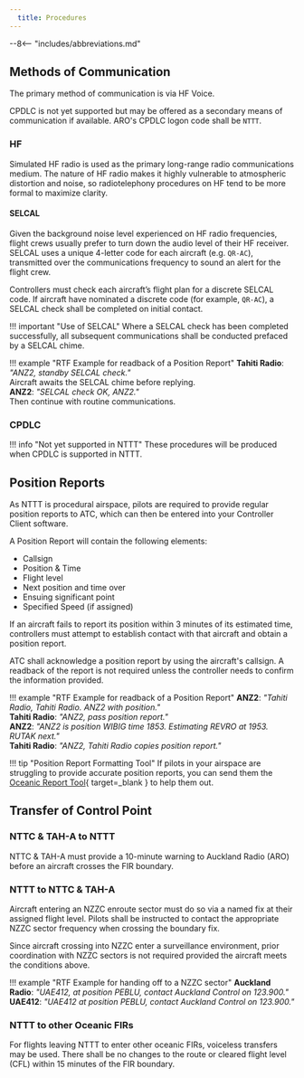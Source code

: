 ```yaml
---
  title: Procedures
---
```


--8<-- "includes/abbreviations.md"

## Methods of Communication

The primary method of communication is via HF Voice.

CPDLC is not yet supported but may be offered as a secondary means of communication if available. ARO's CPDLC logon code shall be `NTTT`.

### HF

Simulated HF radio is used as the primary long-range radio communications medium. The nature of HF radio makes it highly vulnerable to atmospheric distortion and noise, so radiotelephony procedures on HF tend to be more formal to maximize clarity.

#### SELCAL

Given the background noise level experienced on HF radio frequencies, flight crews usually prefer to turn down the audio level of their HF receiver. SELCAL uses a unique 4-letter code for each aircraft (e.g. `QR-AC`), transmitted over the communications frequency to sound an alert for the flight crew.

Controllers must check each aircraft’s flight plan for a discrete SELCAL code. If aircraft have nominated a discrete code (for example, `QR-AC`), a SELCAL check shall be completed on initial contact.

!!! important "Use of SELCAL"
    Where a SELCAL check has been completed successfully, all subsequent communications shall be conducted prefaced by a SELCAL chime.

!!! example "RTF Example for readback of a Position Report"
    **Tahiti Radio**: *"ANZ2, standby SELCAL check."*  
    Aircraft awaits the SELCAL chime before replying.  
    **ANZ2**: *"SELCAL check OK, ANZ2."*    
    Then continue with routine communications.

### CPDLC

!!! info "Not yet supported in NTTT"
    These procedures will be produced when CPDLC is supported in NTTT.


## Position Reports

As NTTT is procedural airspace, pilots are required to provide regular position reports to ATC, which can then be entered into your Controller Client software.

A Position Report will contain the following elements:

- Callsign
- Position & Time
- Flight level
- Next position and time over
- Ensuing significant point
- Specified Speed (if assigned)

If an aircraft fails to report its position within 3 minutes of its estimated time, controllers must attempt to establish contact with that aircraft and obtain a position report.

ATC shall acknowledge a position report by using the aircraft's callsign. A readback of the report is not required unless the controller needs to confirm the information provided.

!!! example "RTF Example for readback of a Position Report"
    **ANZ2**: *"Tahiti Radio, Tahiti Radio. ANZ2 with position."*  
    **Tahiti Radio**: *"ANZ2, pass position report."*    
    **ANZ2**: *"ANZ2 is position WIBIG time 1853. Estimating REVRO at 1953. RUTAK next."*  
    **Tahiti Radio**: *"ANZ2, Tahiti Radio copies position report."*  

!!! tip "Position Report Formatting Tool"
    If pilots in your airspace are struggling to provide accurate position reports, you can send them the [Oceanic Report Tool](https://www.vatnz.net/pilots/oceanic-report-tool/){ target=_blank } to help them out.

## Transfer of Control Point

### NTTC & TAH-A to NTTT

NTTC & TAH-A must provide a 10-minute warning to Auckland Radio (ARO) before an aircraft crosses the FIR boundary.

### NTTT to NTTC & TAH-A

Aircraft entering an NZZC enroute sector must do so via a named fix at their assigned flight level. Pilots shall be instructed to contact the appropriate NZZC sector frequency when crossing the boundary fix.

Since aircraft crossing into NZZC enter a surveillance environment, prior coordination with NZZC sectors is not required provided the aircraft meets the conditions above.

!!! example "RTF Example for handing off to a NZZC sector"
    **Auckland Radio**: *"UAE412, at position PEBLU, contact Auckland Control on 123.900."*    
    **UAE412**: *"UAE412 at position PEBLU, contact Auckland Control on 123.900."*

### NTTT to other Oceanic FIRs

For flights leaving NTTT to enter other oceanic FIRs, voiceless transfers may be used. There shall be no changes to the route or cleared flight level (CFL) within 15 minutes of the FIR boundary.

